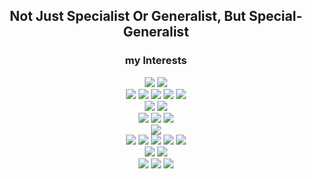 <div align="center">

## Not Just Specialist Or Generalist, But Special-Generalist

### my Interests

<img src="https://img.shields.io/badge/Go-00ADD8?style=flat&logo=Go&logoColor=white"> <img src="https://img.shields.io/badge/PACKAGE ORIENTED DESIGN-466BB0?style=flat"> </br>
<img src="https://img.shields.io/badge/KUBERNETES-326CE5?style=flat&logo=kubernetes&logoColor=white"/> <img src="https://img.shields.io/badge/ISTIO-466BB0?style=flat&logo=istio&logoColor=white"/> <img src="https://img.shields.io/badge/ENVOY-AC6199?style=flat&logo=envoyproxy&logoColor=white"> <img src="https://img.shields.io/badge/DOCKER-2496ED?style=flat&logo=docker&logoColor=white"/> <img src="https://img.shields.io/badge/VAULT-FFEC6E?style=flat&logo=vault&logoColor=black"> </br>
<img src="https://img.shields.io/badge/TERRAFORM-844FBA?style=flat&logo=terraform&logoColor=white"/> <img src="https://img.shields.io/badge/HELM-0F1689?style=flat&logo=helm&logoColor=white"> </br>
<img src="https://img.shields.io/badge/JENKINS-D24939?style=flat&logo=jenkins&logoColor=white"/> <img src="https://img.shields.io/badge/ARGOCD-EF7B4D?style=flat&logo=argo&logoColor=white"/> <img src="https://img.shields.io/badge/CYPRESS-17202C?style=flat&logo=cypress&logoColor=white"/> </br>
<img src="https://img.shields.io/badge/AWS-FF9900?style=flat&logo=Amazon&logoColor=white"> </br>
<img src="https://img.shields.io/badge/ELK STACK-005571?style=flat&logo=elasticstack&logoColor=white"> <img src="https://img.shields.io/badge/PROMETHEUS-E6522C?style=flat&logo=prometheus&logoColor=white"> <img src="https://img.shields.io/badge/GRAFANA-F46800?style=flat&logo=grafana&logoColor=white"> 
<img src="https://img.shields.io/badge/JAEGER-1071D3?style=flat&logo=joplin&logoColor=white"> <img src="https://img.shields.io/badge/TRIVY-1904DA?style=flat&logo=trivy&logoColor=white"> </br>
<img src="https://img.shields.io/badge/HAPROXY-2478CC?style=flat&logo=hetzner&logoColor=white"> <img src="https://img.shields.io/badge/NGINX-009639?style=flat&logo=nginx&logoColor=white"> </br>
<img src="https://img.shields.io/badge/MICROSERVICE ARCHITECTURE-466BB0?style=flat"> <img src="https://img.shields.io/badge/ZERO TRUST ARCHITECTURE-AC6199?style=flat">
<img src="https://img.shields.io/badge/CLOUD NATIVE-2496ED?style=flat"/>

</div>
